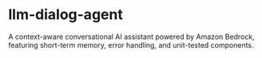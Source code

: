 # llm-dialog-agent
A context-aware conversational AI assistant powered by Amazon Bedrock, featuring short-term memory, error handling, and unit-tested components.
